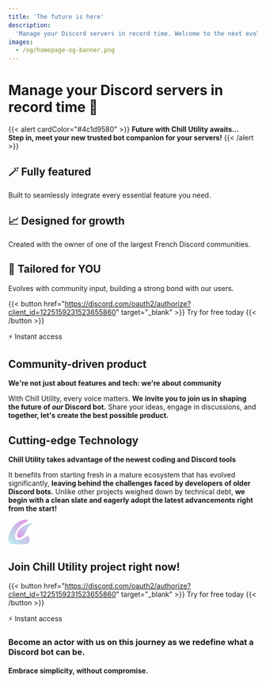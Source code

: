 ```yaml
---
title: 'The future is here'
description:
  'Manage your Discord servers in record time. Welcome to the next evolution in community building with Chill Utility! 🚀'
images:
  - /og/homepage-og-banner.png
---
```


# Manage your Discord servers in record time 🚀

<div class="hell text-lg backdrop-blur justify-center">

  {{< alert cardColor="#4c1d9580" >}}
    **Future with Chill Utility awaits...**  
    **Step in, meet your new trusted bot companion for your servers!**
  {{< /alert >}}

</div>

<div class="homepage-head-section-boxes-wrapper w-full grid gap-4 md:grid-cols-3">
  <article
    class="min-w-full min-h-full border-neutral-200 dark:border-neutral-700 border-2 rounded overflow-hidden shadow-lg relative backdrop-blur px-6 py-4 text-left">
    <h2
      class="homepage-head-section-box-title font-bold text-xl text-neutral-800 decoration-primary-500 dark:text-neutral">
      🪄 Fully featured
    </h2>
    <p class="homepage-head-section-box-desc py-1 prose dark:prose-invert">
      Built to seamlessly integrate every essential feature you need.
    </p>
  </article>
  <article
    class="min-w-full min-h-full border-neutral-200 dark:border-neutral-700 border-2 rounded overflow-hidden shadow-lg relative backdrop-blur px-6 py-4 text-left">
    <h2
      class="homepage-head-section-box-title font-bold text-xl text-neutral-800 decoration-primary-500 dark:text-neutral">
      📈 Designed for growth
    </h2>
    <p class="homepage-head-section-box-desc py-1 prose dark:prose-invert">
      Created with the owner of one of the largest French Discord communities.
    </p>
  </article>
  <article
    class="min-w-full min-h-full border-neutral-200 dark:border-neutral-700 border-2 rounded overflow-hidden shadow-lg relative backdrop-blur px-6 py-4 text-left">
    <h2
      class="homepage-head-section-box-title font-bold text-xl text-neutral-800 decoration-primary-500 dark:text-neutral">
      🫵 Tailored for YOU
    </h2>
    <p class="homepage-head-section-box-desc py-1 prose dark:prose-invert">
      Evolves with community input, building a strong bond with our users.
    </p>
  </article>
</div>

{{< button href="https://discord.com/oauth2/authorize?client_id=1225159231523655860" target="_blank" >}}
  Try for free today
{{< /button >}}
<p class="mt-2 text-sm">⚡ Instant access</p>

<section id="big-ideas" class="homepage-big-ideas-section">
  <article class="text-center px-6 py-4 md:flex flex-wrap items-center min-w-full min-h-full border-neutral-200 dark:border-neutral-700 border-2 rounded overflow-hidden shadow-lg relative backdrop-blur big-idea-wrapper">
    <aside class="creative">
      <div class="creative-icon-wrapper">
        <i class="creative-icon fa-solid fa-comment-dots"></i>
      </div>
      <h2 class="m-0">Community-driven product</h2>
    </aside>
    <div class="homepage-big-ideas-left-text-align flex-1 flex flex-col">
      <p class="big-idea-title"><strong>We're not just about features and tech: we're about community</strong></p>
      <p class="big-idea-desc">With Chill Utility, every voice matters. <strong>We invite you to join us in shaping the future of <i>our</i> Discord bot.</strong> Share your ideas, engage in discussions, and <strong>together, let's create the best possible product.</strong></p>
    </div>
  </article>

  <article class="big-idea-wrapper text-center px-6 py-4 md:flex flex-wrap items-center flip-flop-big-idea-article min-w-full min-h-full border-neutral-200 dark:border-neutral-700 border-2 rounded overflow-hidden shadow-lg relative backdrop-blur">
    <aside class="creative">
      <div class="creative-icon-wrapper">
        <i class="creative-icon fa-solid fa-microchip"></i>
      </div>
      <h2 class="m-0">Cutting-edge Technology</h2>
    </aside>
    <div class="flex-1 homepage-big-ideas-left-text-align">
      <p class="big-idea-title"><strong>Chill Utility takes advantage of the newest coding and Discord tools</strong></p>
      <p class="big-idea-desc">It benefits from starting fresh in a mature ecosystem that has evolved significantly, <strong>leaving behind the challenges faced by developers of older Discord bots.</strong> Unlike other projects weighed down by technical debt, <strong>we begin with a clean slate and eagerly adopt the latest advancements right from the start!</strong></p>
    </div>
  </article>
</section>

<section id="join-us" class="homepage-join-us-section">
  <img src="/img/logo.webp" width="50px" height="50px" class="my-0 mb-2 nozoom m-auto" alt="" aria-hidden="true" />
  <h2 class="mt-0">Join Chill Utility project right now!</h2>

  {{< button href="https://discord.com/oauth2/authorize?client_id=1225159231523655860" target="_blank" >}}
    Try for free today
  {{< /button >}}
  <p class="mt-2 mb-0 text-sm">⚡ Instant access</p>

  <h3 class="homepage-last-cta-h3">Become an actor with us on this journey as we redefine what a Discord bot can be.
  <h4 class="mt-10px mb-0">Embrace simplicity, without compromise.</h3>
</section>

<script src="https://kit.fontawesome.com/575c2fb10a.js" crossorigin="anonymous"></script>